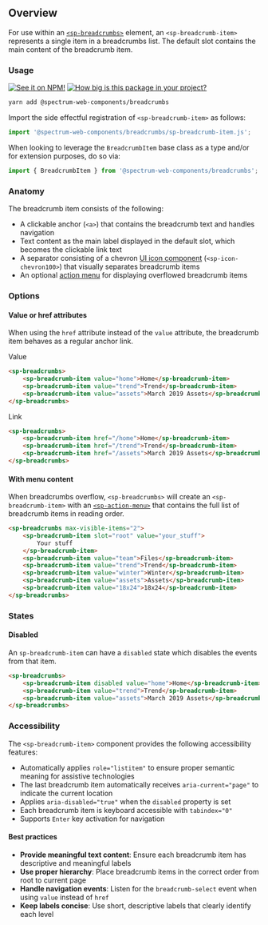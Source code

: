 ## Overview

For use within an [`<sp-breadcrumbs>`](/components/breadcrumbs) element, an `<sp-breadcrumb-item>` represents a single item in a breadcrumbs list. The default slot contains the main content of the breadcrumb item.

### Usage

[![See it on NPM!](https://img.shields.io/npm/v/@spectrum-web-components/breadcrumbs?style=for-the-badge)](https://www.npmjs.com/package/@spectrum-web-components/breadcrumbs)
[![How big is this package in your project?](https://img.shields.io/bundlephobia/minzip/@spectrum-web-components/breadcrumbs?style=for-the-badge)](https://bundlephobia.com/result?p=@spectrum-web-components/breadcrumbs)

```zsh
yarn add @spectrum-web-components/breadcrumbs
```

Import the side effectful registration of `<sp-breadcrumb-item>` as follows:

```js
import '@spectrum-web-components/breadcrumbs/sp-breadcrumb-item.js';
```

When looking to leverage the `BreadcrumbItem` base class as a type and/or for extension purposes, do so via:

```js
import { BreadcrumbItem } from '@spectrum-web-components/breadcrumbs';
```

### Anatomy

The breadcrumb item consists of the following:

- A clickable anchor (`<a>`) that contains the breadcrumb text and handles navigation
- Text content as the main label displayed in the default slot, which becomes the clickable link text
- A separator consisting of a chevron [UI icon component](/components/icons-ui/) (`<sp-icon-chevron100>`) that visually separates breadcrumb items
- An optional [action menu](/components/action-menu) for displaying overflowed breadcrumb items

### Options

#### Value or href attributes

When using the `href` attribute instead of the `value` attribute, the breadcrumb item behaves as a regular anchor link.

<sp-tabs selected="link" label="Value or href attributes">
<sp-tab value="using-value">Value</sp-tab>
<sp-tab-panel value="using-value">

```html
<sp-breadcrumbs>
    <sp-breadcrumb-item value="home">Home</sp-breadcrumb-item>
    <sp-breadcrumb-item value="trend">Trend</sp-breadcrumb-item>
    <sp-breadcrumb-item value="assets">March 2019 Assets</sp-breadcrumb-item>
</sp-breadcrumbs>
```

</sp-tab-panel>
<sp-tab value="using-link">Link</sp-tab>
<sp-tab-panel value="using-link">

```html
<sp-breadcrumbs>
    <sp-breadcrumb-item href="/home">Home</sp-breadcrumb-item>
    <sp-breadcrumb-item href="/trend">Trend</sp-breadcrumb-item>
    <sp-breadcrumb-item href="/assets">March 2019 Assets</sp-breadcrumb-item>
</sp-breadcrumbs>
```

</sp-tab-panel>
</sp-tabs>

#### With menu content

When breadcrumbs overflow, `<sp-breadcrumbs>` will create an `<sp-breadcrumb-item>` with an [`<sp-action-menu>`](/components/action-menu) that contains the full list of breadcrumb items in reading order.

```html
<sp-breadcrumbs max-visible-items="2">
    <sp-breadcrumb-item slot="root" value="your_stuff">
        Your stuff
    </sp-breadcrumb-item>
    <sp-breadcrumb-item value="team">Files</sp-breadcrumb-item>
    <sp-breadcrumb-item value="trend">Trend</sp-breadcrumb-item>
    <sp-breadcrumb-item value="winter">Winter</sp-breadcrumb-item>
    <sp-breadcrumb-item value="assets">Assets</sp-breadcrumb-item>
    <sp-breadcrumb-item value="18x24">18x24</sp-breadcrumb-item>
</sp-breadcrumbs>
```

### States

#### Disabled

An `sp-breadcrumb-item` can have a `disabled` state which disables the events from that item.

```html
<sp-breadcrumbs>
    <sp-breadcrumb-item disabled value="home">Home</sp-breadcrumb-item>
    <sp-breadcrumb-item value="trend">Trend</sp-breadcrumb-item>
    <sp-breadcrumb-item value="assets">March 2019 Assets</sp-breadcrumb-item>
</sp-breadcrumbs>
```

### Accessibility

The `<sp-breadcrumb-item>` component provides the following accessibility features:

- Automatically applies `role="listitem"` to ensure proper semantic meaning for assistive technologies
- The last breadcrumb item automatically receives `aria-current="page"` to indicate the current location
- Applies `aria-disabled="true"` when the `disabled` property is set
- Each breadcrumb item is keyboard accessible with `tabindex="0"`
- Supports `Enter` key activation for navigation

#### Best practices

- **Provide meaningful text content**: Ensure each breadcrumb item has descriptive and meaningful labels
- **Use proper hierarchy**: Place breadcrumb items in the correct order from root to current page
- **Handle navigation events**: Listen for the `breadcrumb-select` event when using `value` instead of `href`
- **Keep labels concise**: Use short, descriptive labels that clearly identify each level
